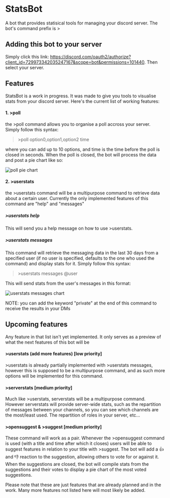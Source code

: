 # StatsBot
A bot that provides statisical tools for managing your discord server. The bot's command prefix is >


## Adding this bot to your server
Simply click this link: https://discord.com/oauth2/authorize?client_id=729973342035247167&scope=bot&permissions=101440. Then select your server. 


## Features
StatsBot is a work in progress. It was made to give you tools to visualise stats from your discord server. Here's the current list of working features:

#### 1. \>poll

the \>poll command allows you to organise a poll accross your server. Simply follow this syntax:

>\>poll option0,option1,option2 time

where you can add up to 10 options, and time is the time before the poll is closed in seconds. When the poll is closed, the bot will process the data and post a pie chart like so:

![poll pie chart](https://i.gyazo.com/b01ae62d4a17b3e3144c87b0cea2c8b0.png "poll pie chart")

#### 2. \>userstats

the \>userstats command will be a multipurpose command to retrieve data about a certain user. Currently the only implemented features of this command are "help" and "messages"

#####   \>userstats help

This will send you a help message on how to use \>userstats.

#####   \>userstats messages

This command will retrieve the messaging data in the last 30 days from a specified user (if no user is specified, defaults to the one who used the command) and display stats for it. Simply follow this syntax:

>\>userstats messages @user

This will send stats from the user's messages in this format:

![userstats messages chart](https://i.gyazo.com/b3cba4ad4cf01fe73b008bae0a5fdd3e.png "userstats messages stats")

NOTE: you can add the keyword "private" at the end of this command to receive the results in your DMs


## Upcoming features
Any feature in that list isn't yet implemented. It only serves as a preview of what the next features of this bot will be

#### \>userstats (add more features)    [low priority]
\>userstats is already partially implemented with \>userstats messages, however this is supposed to be a multipurpose command, and as such more options will be implemented for this command. 

#### \>serverstats    [medium priority]
Much like \>userstats, serverstats will be a multipurpose command. However serverstats will provide server-wide stats, such as the repartition of messages between your channels, so you can see which channels are the most/least used. The repartition of roles in your server, etc...

#### \>opensuggest & \>suggest   [medium priority]
These command will work as a pair. Whenever the \>opensuggest command is used (with a title and time after which it closes) users will be able to suggest features in relation to your title with \>suggest. The bot will add a :+1: and :-1: reaction to the suggestion, allowing others to vote for or against it. When the suggestions are closed, the bot will compile stats from the suggestions and their votes to display a pie chart of the most voted suggestions.

Please note that these are just features that are already planned and in the work. Many more features not listed here will most likely be added.
